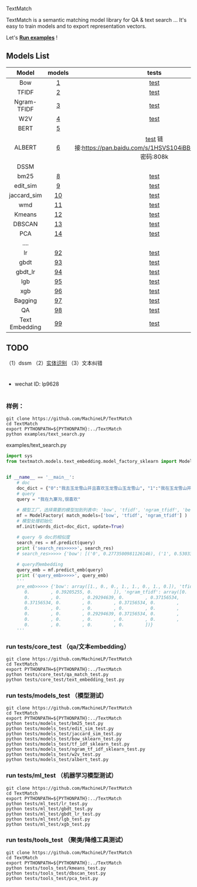 
TextMatch

TextMatch is a semantic matching model library for QA & text search ...  It's easy to train models and to export representation vectors.

Let's [**Run examples**](./EXAMPLES.md) !

## Models List

|         Model       |   models   |    tests   |  
| :-----------------: | :---------:| :---------:|
|  Bow  | [1](./textmatch/models/text_embedding/bow_sklearn.py)                    | [test](./tests/models_test/bow_sklearn_test.py) |
| TFIDF | [2](./textmatch/models/text_embedding/tf_idf_sklearn.py)                 | [test](./tests/models_test/tf_idf_sklearn_test.py) |
| Ngram-TFIDF     | [3](./textmatch/models/text_embedding/ngram_tf_idf_sklearn.py) | [test](./tests/models_test/ngram_tf_idf_sklearn_test.py) |
| W2V     | [4](./textmatch/models/text_embedding/w2v.py)                          | [test](./tests/models_test/w2v_test.py) |
| BERT    | [5](./textmatch/models/text_embedding/bert_embedding.py)               | |
| ALBERT  | [6](./textmatch/models/text_embedding/albert_embedding.py)             | [test](./tests/models_test/albert_embedding_test.py) 链接:https://pan.baidu.com/s/1HSVS104iBBOsfw7hXdyqLQ  密码:808k |
| DSSM    |  |  |
| bm25    | [8](./textmatch/models/text_search/bm25.py)  | [test](./tests/models_test/bm25_test.py) |
| edit_sim    | [9](./textmatch/models/text_search/edit_sim.py)  | [test](./tests/models_test/edit_sim_test.py) |
| jaccard_sim    | [10](./textmatch/models/text_search/jaccard_sim.py)  | [test](./tests/models_test/jaccard_sim_test.py) |
| wmd    | [11](./tests/models_test/wmd_test.py)  | [test](./tests/models_test/wmd_test.py) |
| Kmeans    | [12](./textmatch/tools/clustering/kmeans.py)  | [test](./tests/tools_test/kmeans_test.py) |
| DBSCAN    | [13](./textmatch/tools/clustering/dbscan.py)  | [test](./tests/tools_test/dbscan_test.py) |
| PCA    | [14](./textmatch/tools/decomposition/pca.py)  | [test](./tests/tools_test/pca_test.py) |
| ....    |  |  |
| lr    | [92](./textmatch/models/ml/lr.py) | [test](./tests/ml_test/lr_test.py) |
| gbdt    | [93](./textmatch/models/ml/gbdt.py) | [test](./tests/ml_test/gbdt_test.py) |
| gbdt_lr    | [94](./textmatch/models/ml/gbdt_lr.py) | [test](./tests/ml_test/gbdt_lr_test.py) |
| lgb    | [95](./textmatch/models/ml/lgb.py) | [test](./tests/ml_test/lgb_test.py) |
| xgb    | [96](./textmatch/models/ml/xgb.py) | [test](./tests/ml_test/xgb_test.py) |
| Bagging    | [97](./textmatch/models/text_embedding/model_factory_sklearn.py)     | [test](./tests/models_test/factory_test.py)  |
| QA    | [98](./textmatch/core/qa_match.py)     | [test](./tests/core_test/qa_match_test.py)  |
| Text Embedding    | [99](./textmatch/core/text_embedding.py)     | [test](./tests/core_test/text_embedding_test.py)  |



## TODO
（1）dssm
（2）[实体识别](https://github.com/bojone/bert4keras/blob/master/examples/task_sequence_labeling_ner_crf.py)
（3）文本纠错




# 
- wechat ID: lp9628




# 
# 

### 样例：
```
git clone https://github.com/MachineLP/TextMatch
cd TextMatch
export PYTHONPATH=${PYTHONPATH}:../TextMatch
python examples/text_search.py

```

examples/text_search.py
```python
import sys
from textmatch.models.text_embedding.model_factory_sklearn import ModelFactory


if __name__ == '__main__':
    # doc
    doc_dict = {"0":"我去玉龙雪山并且喜欢玉龙雪山玉龙雪山", "1":"我在玉龙雪山并且喜欢玉龙雪山", "2":"我在九寨沟", "3":"你好"}   
    # query
    query = "我在九寨沟,很喜欢"
    
    # 模型工厂，选择需要的模型加到列表中: 'bow', 'tfidf', 'ngram_tfidf', 'bert', 'albert', 'w2v'
    mf = ModelFactory( match_models=['bow', 'tfidf', 'ngram_tfidf'] )
    # 模型处理初始化
    mf.init(words_dict=doc_dict, update=True)

    # query 与 doc的相似度
    search_res = mf.predict(query)
    print ('search_res>>>>>', search_res) 
    # search_res>>>>> {'bow': [('0', 0.2773500981126146), ('1', 0.5303300858899106), ('2', 0.8660254037844388), ('3', 0.0)], 'tfidf': [('0', 0.2201159065358879), ('1', 0.46476266418455736), ('2', 0.8749225357988296), ('3', 0.0)], 'ngram_tfidf': [('0', 0.035719486884261346), ('1', 0.09654705406841395), ('2', 0.9561288696241232), ('3', 0.0)]}
    
    # query的embedding
    query_emb = mf.predict_emb(query)
    print ('query_emb>>>>>', query_emb) 
    '''
    pre_emb>>>>> {'bow': array([1., 0., 0., 1., 1., 0., 1., 0.]), 'tfidf': array([0.61422608, 0.        , 0.        , 0.4842629 , 0.4842629 ,
       0.        , 0.39205255, 0.        ]), 'ngram_tfidf': array([0.        , 0.        , 0.37156534, 0.37156534, 0.        ,
       0.        , 0.        , 0.29294639, 0.        , 0.37156534,
       0.37156534, 0.        , 0.        , 0.37156534, 0.        ,
       0.        , 0.        , 0.        , 0.        , 0.        ,
       0.        , 0.        , 0.29294639, 0.37156534, 0.        ,
       0.        , 0.        , 0.        , 0.        , 0.        ,
       0.        , 0.        , 0.        , 0.        ])}
    '''

```



### run tests/core_test （qa/文本embedding）
```
git clone https://github.com/MachineLP/TextMatch
cd TextMatch
export PYTHONPATH=${PYTHONPATH}:../TextMatch
python tests/core_test/qa_match_test.py
python tests/core_test/text_embedding_test.py
```



### run tests/models_test （模型测试）
```
git clone https://github.com/MachineLP/TextMatch
cd TextMatch
export PYTHONPATH=${PYTHONPATH}:../TextMatch
python tests/models_test/bm25_test.py
python tests/models_test/edit_sim_test.py
python tests/models_test/jaccard_sim_test.py
python tests/models_test/bow_sklearn_test.py
python tests/models_test/tf_idf_sklearn_test.py
python tests/models_test/ngram_tf_idf_sklearn_test.py
python tests/models_test/w2v_test.py
python tests/models_test/albert_test.py
```

### run tests/ml_test  （机器学习模型测试）
```
git clone https://github.com/MachineLP/TextMatch
cd TextMatch
export PYTHONPATH=${PYTHONPATH}:../TextMatch
python tests/ml_test/lr_test.py
python tests/ml_test/gbdt_test.py
python tests/ml_test/gbdt_lr_test.py
python tests/ml_test/lgb_test.py
python tests/ml_test/xgb_test.py
```

### run tests/tools_test   （聚类/降维工具测试）
```
git clone https://github.com/MachineLP/TextMatch
cd TextMatch
export PYTHONPATH=${PYTHONPATH}:../TextMatch
python tests/tools_test/kmeans_test.py
python tests/tools_test/dbscan_test.py
python tests/tools_test/pca_test.py
```
